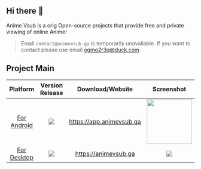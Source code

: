 ## Hi there 👋

Anime Vsub is a orig Open-source projects that provide free and private viewing of online Anime!

> Email `contact@animevsub.ga` is temporarily unavailable. If you want to contact please use email ogmo2r3q@duck.com

## Project Main
| Platform | Version Release | Download/Website | Screenshot |
| :-------------------: | :---------------: | :---------: | :------------------------------: |
| [For Android](https://github.com/anime-vsub/app) | <img src="https://img.shields.io/github/v/release/anime-vsub/app?color=green&display_name=tag&label=APK" > | https://app.animevsub.ga | <img src="https://github.com/anime-vsub/app/raw/main/meta/screenshoots/Screenshot_2022-10-05-22-28-37-000_git.shin.animevsub.jpg" width="120px"> |
| [For Desktop](https://github.com/anime-vsub/desktop-web) | <img src="https://img.shields.io/github/package-json/v/anime-vsub/desktop-web/release?color=b&label=release" > | https://animevsub.ga | <img src="https://github.com/anime-vsub/desktop-web/blob/main/meta/screenshoots/2022-11-02%20105058.jpeg" style="max-width: 440px"> | 

<!--

**Here are some ideas to get you started:**

🙋‍♀️ A short introduction - what is your organization all about?
🌈 Contribution guidelines - how can the community get involved?
👩‍💻 Useful resources - where can the community find your docs? Is there anything else the community should know?
🍿 Fun facts - what does your team eat for breakfast?
🧙 Remember, you can do mighty things with the power of [Markdown](https://docs.github.com/github/writing-on-github/getting-started-with-writing-and-formatting-on-github/basic-writing-and-formatting-syntax)
-->
